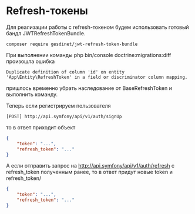 # Refresh-токены

Для реализации работы с refresh-токеном будем использовать готовый бандл JWTRefreshTokenBundle.

```
composer require gesdinet/jwt-refresh-token-bundle
```

При выполнении команды php bin/console doctrine:migrations:diff произошла ошибка

```
Duplicate definition of column 'id' on entity 'App\Entity\RefreshToken' in a field or discriminator column mapping.
```

пришлось временно убрать наследование от BaseRefreshToken и выполнить команду.

Теперь если регистрируем пользователя 

```
[POST] http://api.symfony/api/v1/auth/signUp
```

то в ответ приходит объект

```json
{
    "token": "...",
    "refresh_token": "..."
}
```

А если отправить запрос на http://api.symfony/api/v1/auth/refresh с refresh_token полученным ранее,
то в ответ придут новые token и refresh_token/

```json
{
    "token": "...",
    "refresh_token": "..."
}
```